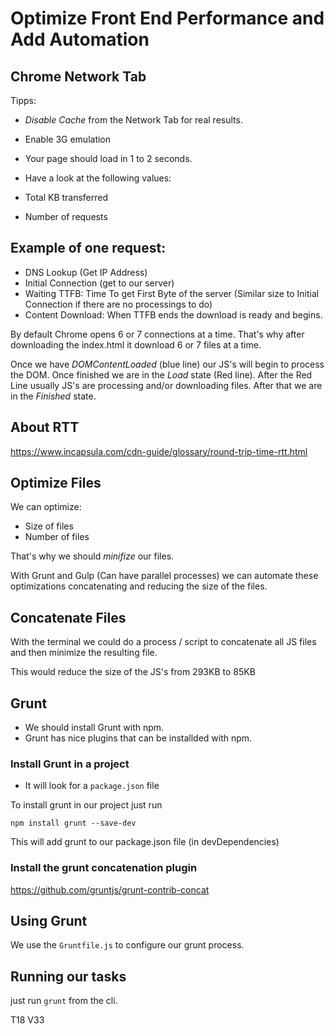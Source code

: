 # Optimize Front End Performance and Add Automation


## Chrome Network Tab

Tipps:

- *Disable Cache* from the Network Tab for real results.
- Enable 3G emulation


- Your page should load in 1 to 2 seconds.

- Have a look at the following values:
 - Total KB transferred
 - Number of requests

## Example of one request:

 - DNS Lookup (Get IP Address)
 - Initial Connection (get to our server)
 - Waiting TTFB: Time To get First Byte of the server (Similar size to Initial Connection if there are no processings to do)
 - Content Download: When TTFB ends the download is ready and begins.

By default Chrome opens 6 or 7 connections at a time. That's why after downloading the index.html it download 6 or 7 files at a time.

Once we have *DOMContentLoaded* (blue line) our JS's will begin to process the DOM. Once finished we are in the *Load* state (Red line). After the Red Line usually JS's are processing and/or downloading files. After that we are in the *Finished* state.

## About RTT

https://www.incapsula.com/cdn-guide/glossary/round-trip-time-rtt.html


## Optimize Files

We can optimize:
 - Size of files
 - Number of files

That's why we should *minifize* our files.

With Grunt and Gulp (Can have parallel processes) we can automate these optimizations concatenating and reducing the size of the files.

## Concatenate Files

With the terminal we could do a process / script to concatenate all JS files and then minimize the resulting file.

This would reduce the size of the JS's from 293KB to 85KB


## Grunt

 - We should install Grunt with npm.
 - Grunt has nice plugins that can be installded with npm.

### Install Grunt in a project

 - It will look for a `package.json` file

To install grunt in our project just run

```
npm install grunt --save-dev
```

This will add grunt to our package.json file (in devDependencies)

### Install the grunt concatenation plugin

https://github.com/gruntjs/grunt-contrib-concat

## Using Grunt

We use the `Gruntfile.js` to configure our grunt process.


## Running our tasks

just run `grunt` from the cli.




T18
V33
